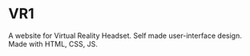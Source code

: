 # VR1

A website for Virtual Reality Headset.
Self made user-interface design.
Made with HTML, CSS, JS.
